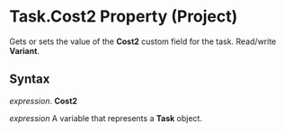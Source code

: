 
# Task.Cost2 Property (Project)

Gets or sets the value of the  **Cost2** custom field for the task. Read/write **Variant**.


## Syntax

 _expression_. **Cost2**

 _expression_ A variable that represents a **Task** object.

